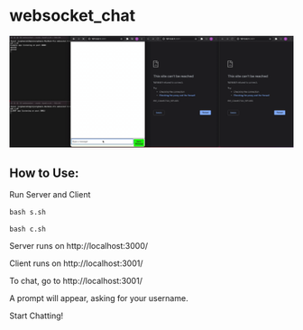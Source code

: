 # websocket_chat

![](img/example.gif)

## How to Use: 
Run Server and Client
```
bash s.sh
```
```
bash c.sh
```
Server runs on http://localhost:3000/

Client runs on http://localhost:3001/


To chat, go to http://localhost:3001/

A prompt will appear, asking for your username.

Start Chatting!